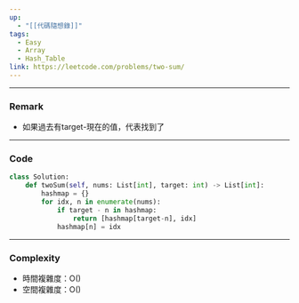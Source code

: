 ```yaml
---
up:
  - "[[代碼隨想錄]]"
tags:
  - Easy
  - Array
  - Hash_Table
link: https://leetcode.com/problems/two-sum/
---
```

---
### Remark
- 如果過去有target-現在的值，代表找到了
---
### Code
```python
class Solution:
    def twoSum(self, nums: List[int], target: int) -> List[int]:
        hashmap = {}
        for idx, n in enumerate(nums):
            if target - n in hashmap:
                return [hashmap[target-n], idx]
            hashmap[n] = idx
```
---
### Complexity
- 時間複雜度：O()
- 空間複雜度：O()